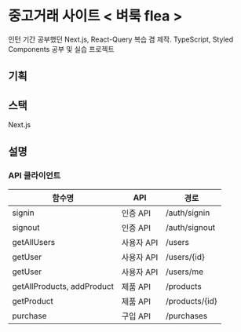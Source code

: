 # 중고거래 사이트 < 벼룩 flea >
인턴 기간 공부했던 Next.js, React-Query 복습 겸 제작.
TypeScript, Styled Components 공부 및 실습 프로젝트

## 기획

## 스택
Next.js

## 설명

### API 클라이언트
|함수명|API|경로|
|---------|---|-----|
|signin|인증 API|/auth/signin|
|signout|인증 API|/auth/signout|
|getAllUsers|사용자 API|/users|
|getUser|사용자 API|/users/{id}|
|getUser|사용자 API|/users/me|
|getAllProducts, addProduct|제품 API|/products|
|getProduct|제품 API|/products/{id}|
|purchase|구입 API|/purchases|